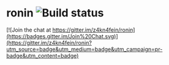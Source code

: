 # ronin ![Build status](https://pcsajtai.visualstudio.com/DefaultCollection/_apis/public/build/definitions/42895239-0b3d-4a10-a3ee-33121b79e25f/14/badge)

[![Join the chat at https://gitter.im/z4kn4fein/ronin](https://badges.gitter.im/Join%20Chat.svg)](https://gitter.im/z4kn4fein/ronin?utm_source=badge&utm_medium=badge&utm_campaign=pr-badge&utm_content=badge)
